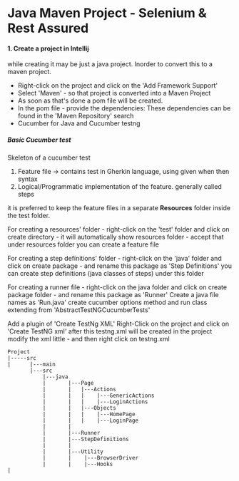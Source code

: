 # Java Maven Project - Selenium & Rest Assured
#### 1. Create a project in Intellij
while creating it may be just a java project.
Inorder to convert this to a maven project.
- Right-click on the project and click on the 'Add Framework Support'
- Select 'Maven' - so that project is converted into a Maven Project
- As soon as that's done a pom file will be created.
- In the pom file - provide the dependencies: 
These dependencies can be found in the 'Maven Repository' search
- Cucumber for Java and Cucumber testng

##### Basic Cucumber test
Skeleton of a cucumber test
1. Feature file -> contains test in Gherkin language, using given when then syntax
2. Logical/Programmatic implementation of the feature. generally called steps

it is preferred to keep the feature files in a separate **Resources** folder inside the test folder.

For creating a resources' folder - right-click on the 'test' folder and click on create directory - it will automatically show resources folder - accept that
under resources folder you can create a feature file

For creating a step definitions' folder - right-click on the 'java' folder and click on create package - and rename this package as 'Step Definitions'
you can create step definitions (java classes of steps) under this folder

For creating a runner file - right-click on the java folder and click on create package folder - and rename this package as 'Runner'
Create a java file names as 'Run.java'
create cucumber options method and run class extending from 'AbstractTestNGCucumberTests'

Add a plugin of 'Create TestNg XML'
Right-Click on the project and click on 'Create TestNG xml'
after this testng.xml will be created in the project
modify the xml little - and then right click on testng.xml 

````
Project
|-----src
|      |---main
       |---src
           |---java
           |       |---Page
           |       |   |---Actions
           |       |   |    |---GenericActions
           |       |   |    |---LoginActions
           |       |   |---Objects
           |       |   |    |---HomePage
           |       |   |    |---LoginPage
           |       |
           |       |---Runner
           |       |---StepDefinitions
           |       |
           |       |---Utility
           |       |    |---BrowserDriver
           |       |    |---Hooks        
|
